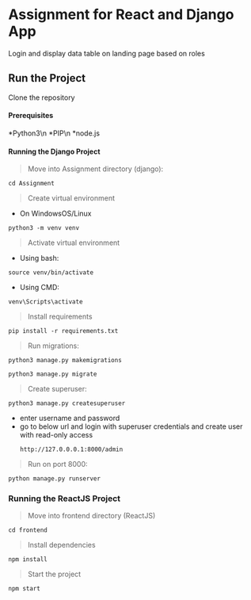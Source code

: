 # Assignment for React and Django App

Login and display data table on landing page based on roles

## Run the Project

Clone the repository

#### Prerequisites 
*Python3\n
*PIP\n
*node.js

#### Running the Django Project

> Move into Assignment directory (django):
```
cd Assignment
```

> Create virtual environment

- On WindowsOS/Linux

```
python3 -m venv venv
```

> Activate virtual environment 

- Using bash:
```
source venv/bin/activate
```

- Using CMD:
```
venv\Scripts\activate
```

> Install requirements

```
pip install -r requirements.txt
```

> Run migrations:

```
python3 manage.py makemigrations
```

```
python3 manage.py migrate
```

> Create superuser:

```
python3 manage.py createsuperuser
```
* enter username and password
* go to below url and login with superuser credentials and create user with read-only access
  ```
  http://127.0.0.0.1:8000/admin
  ```

> Run on port 8000:

```
python manage.py runserver
```

### Running the ReactJS Project

> Move into frontend directory (ReactJS)

```
cd frontend
```

> Install dependencies

```
npm install
```

> Start the project

```
npm start
```
